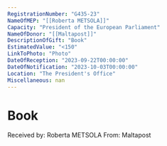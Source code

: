 ```yaml
---
RegistrationNumber: "G435-23"
NameOfMEP: "[[Roberta METSOLA]]"
Capacity: "President of the European Parliament"
NameOfDonor: "[[Maltapost]]"
DescriptionOfGift: "Book"
EstimatedValue: "<150"
LinkToPhoto: "Photo"
DateOfReception: "2023-09-22T00:00:00"
DateOfNotification: "2023-10-03T00:00:00"
Location: "The President's Office"
Miscellaneous: nan
---
```


# Book

Received by: Roberta METSOLA
From: Maltapost
